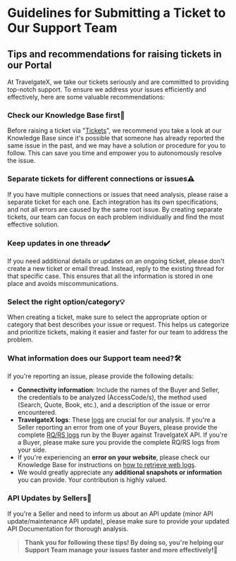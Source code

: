 ﻿---
sidebar_position: 2
---

# Guidelines for Submitting a Ticket to Our Support Team
## Tips and recommendations for raising tickets in our Portal
At TravelgateX, we take our tickets seriously and are committed to providing top-notch support. To ensure we address your issues efficiently and effectively, here are some valuable recommendations:

### Check our Knowledge Base first🔎
Before raising a ticket via "[Tickets](https://knowledge.travelgate.com/tickets-status)", we recommend you take a look at our Knowledge Base since it's possible that someone has already reported the same issue in the past, and we may have a solution or procedure for you to follow. This can save you time and empower you to autonomously resolve the issue.
### Separate tickets for different connections or issues⚠️
If you have multiple connections or issues that need analysis, please raise a separate ticket for each one. Each integration has its own specifications, and not all errors are caused by the same root issue. By creating separate tickets, our team can focus on each problem individually and find the most effective solution.
### Keep updates in one thread✔️
If you need additional details or updates on an ongoing ticket, please don't create a new ticket or email thread. Instead, reply to the existing thread for that specific case. This ensures that all the information is stored in one place and avoids miscommunications.

### Select the right option/category💡
When creating a ticket, make sure to select the appropriate option or category that best describes your issue or request. This helps us categorize and prioritize tickets, making it easier and faster for our team to address the problem.

### What information does our Support team need?🛠️
If you're reporting an issue, please provide the following details:

- **Connectivity information**: Include the names of the Buyer and Seller, the credentials to be analyzed (AccessCode/s), the method used (Search, Quote, Book, etc.), and a description of the issue or error encountered.
- **TravelgateX logs**: These [logs](https://knowledge.travelgate.com/logging-app) are crucial for our analysis. If you're a Seller reporting an error from one of your Buyers, please provide the complete [RQ/RS logs](https://knowledge.travelgate.com/audit-transactions) run by the Buyer against TravelgateX API. If you're a Buyer, please make sure you provide the complete RQ/RS logs from your side.
- If you're experiencing an **error on your website**, please check our Knowledge Base for instructions on [how to retrieve web logs](https://knowledge.travelgate.com/how-to-retrieve-web-logs).
- We would greatly appreciate any **additional snapshots or information** you can provide. Your contribution is highly valued.
### API Updates by Sellers🚀
If you're a Seller and need to inform us about an API update (minor API update/maintenance API update), please make sure to provide your updated API Documentation for thorough analysis.


>**Thank you for following these tips! By doing so, you're helping our Support Team manage your issues faster and more effectively!🌟**

